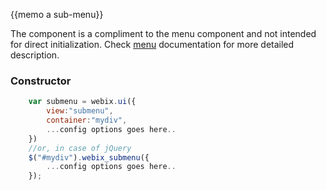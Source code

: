 
{{memo a sub-menu}}

The component is a compliment to the menu component and not intended for direct initialization. Check [menu](desktop__menu.md) documentation for more detailed description.

### Constructor

~~~js
	var submenu = webix.ui({
		view:"submenu", 
		container:"mydiv", 
		...config options goes here..
	})
	//or, in case of jQuery
	$("#mydiv").webix_submenu({
		...config options goes here..
	});
~~~
